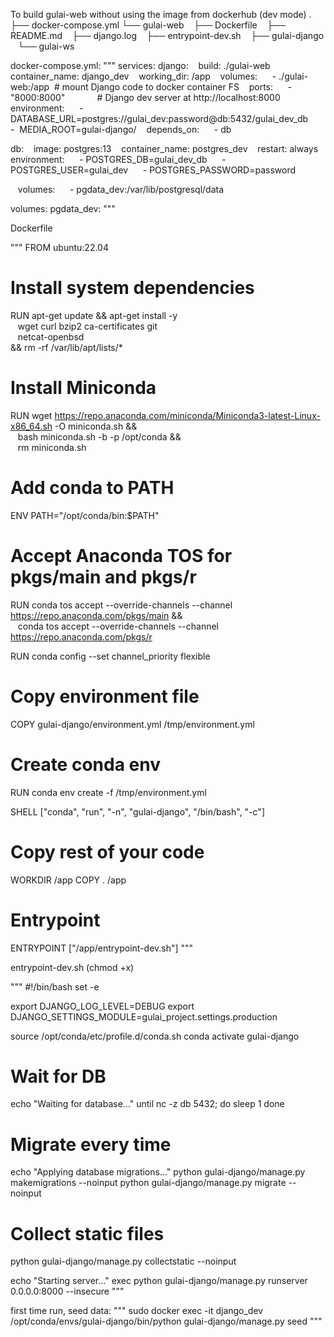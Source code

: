 To build gulai-web without using the image from dockerhub (dev mode)
.
├── docker-compose.yml
└── gulai-web
    ├── Dockerfile
    ├── README.md
    ├── django.log
    ├── entrypoint-dev.sh
    ├── gulai-django
    └── gulai-ws





docker-compose.yml:
"""
services:
  django:
    build: ./gulai-web
    container_name: django_dev
    working_dir: /app
    volumes:
      - ./gulai-web:/app  # mount Django code to docker container FS
    ports:
      - "8000:8000"             # Django dev server at http://localhost:8000
    environment:
      - DATABASE_URL=postgres://gulai_dev:password@db:5432/gulai_dev_db
      -  MEDIA_ROOT=gulai-django/
    depends_on:
      - db

  db:
    image: postgres:13
    container_name: postgres_dev
    restart: always
    environment:
      - POSTGRES_DB=gulai_dev_db
      - POSTGRES_USER=gulai_dev
      - POSTGRES_PASSWORD=password

    volumes:
      - pgdata_dev:/var/lib/postgresql/data

volumes:
  pgdata_dev:
""" 



Dockerfile

"""
FROM ubuntu:22.04

# Install system dependencies
RUN apt-get update && apt-get install -y \
    wget curl bzip2 ca-certificates git \
    netcat-openbsd \
&& rm -rf /var/lib/apt/lists/*

# Install Miniconda
RUN wget https://repo.anaconda.com/miniconda/Miniconda3-latest-Linux-x86_64.sh -O miniconda.sh && \
    bash miniconda.sh -b -p /opt/conda && \
    rm miniconda.sh

# Add conda to PATH
ENV PATH="/opt/conda/bin:$PATH"


# Accept Anaconda TOS for pkgs/main and pkgs/r
RUN conda tos accept --override-channels --channel https://repo.anaconda.com/pkgs/main && \
    conda tos accept --override-channels --channel https://repo.anaconda.com/pkgs/r

RUN conda config --set channel_priority flexible

# Copy environment file
COPY gulai-django/environment.yml /tmp/environment.yml

# Create conda env
RUN conda env create -f /tmp/environment.yml

SHELL ["conda", "run", "-n", "gulai-django", "/bin/bash", "-c"]

# Copy rest of your code
WORKDIR /app
COPY . /app

# Entrypoint
ENTRYPOINT ["/app/entrypoint-dev.sh"]
"""






entrypoint-dev.sh (chmod +x)

"""
#!/bin/bash
set -e

export DJANGO_LOG_LEVEL=DEBUG
export DJANGO_SETTINGS_MODULE=gulai_project.settings.production

source /opt/conda/etc/profile.d/conda.sh
conda activate gulai-django

# Wait for DB
echo "Waiting for database..."
until nc -z db 5432; do
  sleep 1
done

# Migrate every time
echo "Applying database migrations..."
python gulai-django/manage.py makemigrations --noinput
python gulai-django/manage.py migrate --noinput

# Collect static files
python gulai-django/manage.py collectstatic --noinput


echo "Starting server..."
exec python gulai-django/manage.py runserver 0.0.0.0:8000 --insecure
"""


first time run, seed data:
"""
sudo docker exec -it django_dev /opt/conda/envs/gulai-django/bin/python gulai-django/manage.py seed
"""
